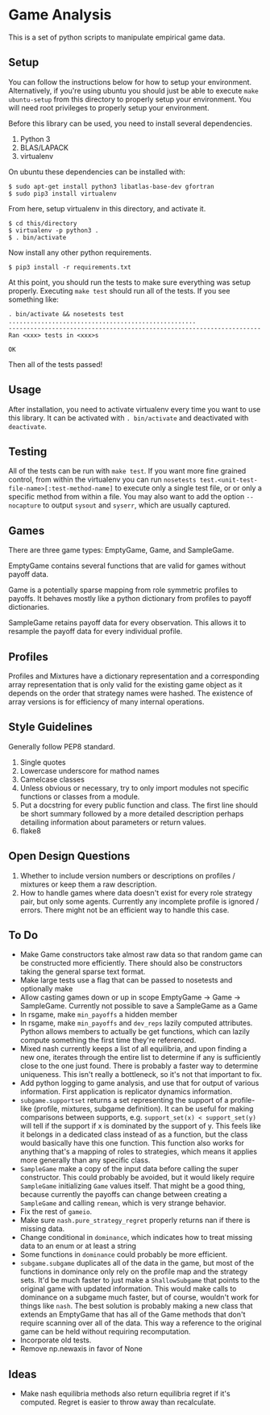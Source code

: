 Game Analysis
=============

This is a set of python scripts to manipulate empirical game data.


Setup
-----

You can follow the instructions below for how to setup your environment.
Alternatively, if you're using ubuntu you should just be able to execute `make
ubuntu-setup` from this directory to properly setup your environment. You will
need root privileges to properly setup your environment.

Before this library can be used, you need to install several dependencies.

1. Python 3
2. BLAS/LAPACK
3. virtualenv

On ubuntu these dependencies can be installed with:

```
$ sudo apt-get install python3 libatlas-base-dev gfortran
$ sudo pip3 install virtualenv
```

From here, setup virtualenv in this directory, and activate it.

```
$ cd this/directory
$ virtualenv -p python3 .
$ . bin/activate
```

Now install any other python requirements.

```
$ pip3 install -r requirements.txt
```

At this point, you should run the tests to make sure everything was setup properly. Executing `make test` should run all of the tests. If you see something like:

```
. bin/activate && nosetests test
....................................................
----------------------------------------------------------------------
Ran <xxx> tests in <xxx>s

OK
```

Then all of the tests passed!


Usage
-----

After installation, you need to activate virtualenv every time you want to use
this library. It can be activated with `. bin/activate` and deactivated with
`deactivate`.


Testing
-------

All of the tests can be run with `make test`. If you want more fine grained
control, from within the virtualenv you can run `nosetests
test.<unit-test-file-name>[:test-method-name]` to execute only a single test
file, or or only a specific method from within a file. You may also want to add
the option `--nocapture` to output `sysout` and `syserr`, which are usually
captured.

Games
-----

There are three game types: EmptyGame, Game, and SampleGame.

EmptyGame contains several functions that are valid for games without payoff data.

Game is a potentially sparse mapping from role symmetric profiles to payoffs.
It behaves mostly like a python dictionary from profiles to payoff dictionaries.

SampleGame retains payoff data for every observation.
This allows it to resample the payoff data for every individual profile.


Profiles
--------

Profiles and Mixtures have a dictionary representation and a corresponding array representation that is only valid for the existing game object as it depends on the order that strategy names were hashed.
The existence of array versions is for efficiency of many internal operations.


Style Guidelines
----------------

Generally follow PEP8 standard.

1. Single quotes
2. Lowercase underscore for mathod names
3. Camelcase classes
4. Unless obvious or necessary, try to only import modules not specific
   functions or classes from a module.
5. Put a docstring for every public function and class. The first line should
   be short summary followed by a more detailed description perhaps detailing
   information about parameters or return values.
6. flake8


Open Design Questions
---------------------

1. Whether to include version numbers or descriptions on profiles / mixtures or keep them a raw description.
2. How to handle games where data doesn't exist for every role strategy pair, but only some agents.
   Currently any incomplete profile is ignored / errors.
   There might not be an efficient way to handle this case.

To Do
-----

- Make Game constructors take almost raw data so that random game can be constructed more efficiently.
  There should also be constructors taking the general sparse text format.
- Make large tests use a flag that can be passed to nosetests and optionally make
- Allow casting games down or up in scope EmptyGame -> Game -> SampleGame.
  Currently not possible to save a SampleGame as a Game
- In rsgame, make `min_payoffs` a hidden member
- In rsgame, make `min_payoffs` and `dev_reps` lazily computed attributes.
  Python allows members to actually be get functions, which can lazily compute something the first time they're referenced.
- Mixed nash currently keeps a list of all equilibria, and upon finding a new one, iterates through the entire list to determine if any is sufficiently close to the one just found.
  There is probably a faster way to determine uniqueness.
  This isn't really a bottleneck, so it's not that important to fix.
- Add python logging to game analysis, and use that for output of various information.
  First application is replicator dynamics information.
- `subgame.supportset` returns a set representing the support of a profile-like (profile, mixtures, subgame definition).
  It can be useful for making comparisons between supports, e.g. `support_set(x) < support_set(y)` will tell if the support if x is dominated by the support of y.
  This feels like it belongs in a dedicated class instead of as a function, but the class would basically have this one function.
  This function also works for anything that's a mapping of roles to strategies, which means it applies more generally than any specific class.
- `SampleGame` make a copy of the input data before calling the super constructor.
  This could probably be avoided, but it would likely require `SampleGame` initializing `Game` values itself.
  That might be a good thing, because currently the payoffs can change between creating a `SampleGame` and calling `remean`, which is very strange behavior.
- Fix the rest of `gameio`.
- Make sure `nash.pure_strategy_regret` properly returns nan if there is missing data.
- Change conditional in `dominance`, which indicates how to treat missing data to an enum or at least a string
- Some functions in `dominance` could probably be more efficient.
- `subgame.subgame` duplicates all of the data in the game, but most of the functions in dominance only rely on the profile map and the strategy sets.
  It'd be much faster to just make a `ShallowSubgame` that points to the original game with updated information.
  This would make calls to dominance on a subgame much faster, but of course, wouldn't work for things like `nash`.
  The best solution is probably making a new class that extends an EmptyGame that has all of the Game methods that don't require scanning over all of the data. This way a reference to the original game can be held without requiring recomputation.
- Incorporate old tests.
- Remove np.newaxis in favor of None

Ideas
-----

- Make nash equilibria methods also return equilibria regret if it's computed.
  Regret is easier to throw away than recalculate.
